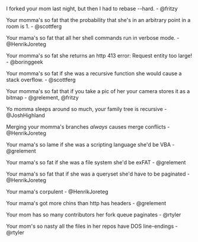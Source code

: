 I forked your mom last night, but then I had to rebase --hard. - @fritzy

Your momma's so fat that the probability that she's in an arbitrary point in a room is 1. - @scottferg

Your mama's so fat that all her shell commands run in verbose mode. - @HenrikJoreteg

Your momma's so fat she returns an http 413 error: Request entity too large! - @boringgeek

Your momma's so fat if she was a recursive function she would cause a stack overflow. - @scottferg

Your momma's so fat that if you take a pic of her your camera stores it as a bitmap - @grelement, @fritzy

Yo momma sleeps around so much, your family tree is recursive - @JoshHighland

Merging your momma's branches *always* causes merge conflicts - @HenrikJoreteg

Your mama's so lame if she was a scripting language she'd be VBA - @grelement

Your mama's so fat if she was a file system she'd be exFAT - @grelement

Your mama's so fat that if she was a queryset she'd have to be paginated - @HenrikJoreteg

Your mama's corpulent - @HenrikJoreteg

Your mama's got more chins than http has headers - @grelement

Your mom has so many contributors her fork queue paginates - @rtyler

Your mom's so nasty all the files in her repos have DOS line-endings - @rtyler
